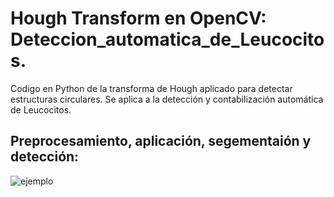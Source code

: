 # Hough Transform en OpenCV: Deteccion_automatica_de_Leucocitos.

Codigo en Python de la transforma de Hough aplicado para detectar estructuras circulares. 
Se aplica a la detección y contabilización automática de Leucocitos.

## Preprocesamiento, aplicación, segementaión y detección:

![ejemplo](https://user-images.githubusercontent.com/30848298/39687305-5f9c833e-5193-11e8-88eb-8e57dce315c2.png)
